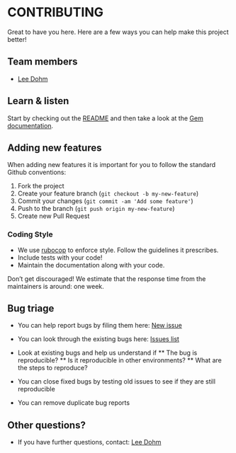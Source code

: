 # CONTRIBUTING

Great to have you here. Here are a few ways you can help make this project better!

## Team members

* [Lee Dohm](https://github.com/lee-dohm)

## Learn & listen

Start by checking out the [README](README.md) and then take a look at the [Gem documentation](http://rubydoc.info/gems/kangaruby/frames).

## Adding new features

When adding new features it is important for you to follow the standard Github conventions:

1. Fork the project
2. Create your feature branch (`git checkout -b my-new-feature`)
3. Commit your changes (`git commit -am 'Add some feature'`)
4. Push to the branch (`git push origin my-new-feature`)
5. Create new Pull Request

### Coding Style

* We use [rubocop](http://batsov.com/rubocop/) to enforce style.  Follow the guidelines it prescribes.
* Include tests with your code!
* Maintain the documentation along with your code.

Don’t get discouraged! We estimate that the response time from the maintainers is around: one week.

## Bug triage

* You can help report bugs by filing them here: [New issue](https://github.com/lee-dohm/kangaruby/issues/new)
* You can look through the existing bugs here: [Issues list](https://github.com/lee-dohm/kangaruby/issues)

* Look at existing bugs and help us understand if
** The bug is reproducible?
** Is it reproducible in other environments?
** What are the steps to reproduce?

* You can close fixed bugs by testing old issues to see if they are still reproducible
* You can remove duplicate bug reports

<!--
## Beta testing

This section explains if your project needs beta testing. Explain why early releases require heavy testing and how they can help with specially across browsers and on different hardware.

* For our project you can find the roadmap and features that require testing from here:

## Translations

This section includes any instructions or translation needs your project has.

* You can help us translate our project here:

## Documentation

This section includes any help you need with the documentation and where it can be found. Code needs explanation, and sometimes those who know the code well have trouble explaining it to someone just getting into it.

* Help us with documentation here

## Community

This section includes ideas on how non-developers can help with the project. Here's a few examples:

* You can help us answer questions our users have here:
* You can help build and design our website here:
* You can help write blog posts about the project by:
* You can help with newsletters and internal communications by:

* Create an example of the project in real world by building something or
showing what others have built.
* Write about other people’s projects based on this project. Show how
it’s used in daily life. Take screenshots and make videos!

## Your first bugfix

This section should help a person get started with their very first bug fix and thinking through the problem.
-->

## Other questions?

* If you have further questions, contact: [Lee Dohm](https://github.com/lee-dohm)
